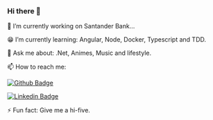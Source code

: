 ### Hi there 👋

🔭 I’m currently working on Santander Bank...

😁 I’m currently learning: Angular, Node, Docker, Typescript and TDD. 

💬 Ask me about: .Net, Animes, Music and lifestyle.

📫 How to reach me: 

[![Github Badge](https://img.shields.io/badge/-Github-000?style=flat-square&logo=Github&logoColor=white&link=https://github.com/juliorenanp)](https://github.com/juliorenanp)

[![Linkedin Badge](https://img.shields.io/badge/-LinkedIn-blue?style=flat-square&logo=Linkedin&logoColor=white&link=https://www.linkedin.com/in/juliorspinheiro/)](https://www.linkedin.com/in/juliorspinheiro/)

⚡ Fun fact: Give me a hi-five.

